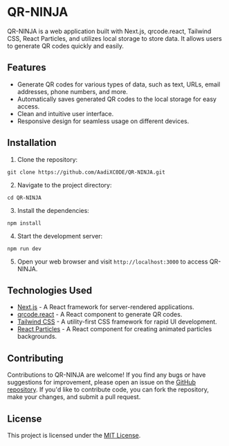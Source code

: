 # QR-NINJA

QR-NINJA is a web application built with Next.js, qrcode.react, Tailwind CSS, React Particles, and utilizes local storage to store data. It allows users to generate QR codes quickly and easily.

## Features

- Generate QR codes for various types of data, such as text, URLs, email addresses, phone numbers, and more.
- Automatically saves generated QR codes to the local storage for easy access.
- Clean and intuitive user interface.
- Responsive design for seamless usage on different devices.

## Installation

1. Clone the repository:

```
git clone https://github.com/AadiXC0DE/QR-NINJA.git
```

2. Navigate to the project directory:

```
cd QR-NINJA
```

3. Install the dependencies:

```
npm install
```

4. Start the development server:

```
npm run dev
```

5. Open your web browser and visit `http://localhost:3000` to access QR-NINJA.


## Technologies Used

- [Next.js](https://nextjs.org) - A React framework for server-rendered applications.
- [qrcode.react](https://www.npmjs.com/package/qrcode.react) - A React component to generate QR codes.
- [Tailwind CSS](https://tailwindcss.com) - A utility-first CSS framework for rapid UI development.
- [React Particles](https://www.npmjs.com/package/react-particles-js) - A React component for creating animated particles backgrounds.

## Contributing

Contributions to QR-NINJA are welcome! If you find any bugs or have suggestions for improvement, please open an issue on the [GitHub repository](https://github.com/AadiXC0DE/QR-NINJA/issues). If you'd like to contribute code, you can fork the repository, make your changes, and submit a pull request.


## License

This project is licensed under the [MIT License](LICENSE).
